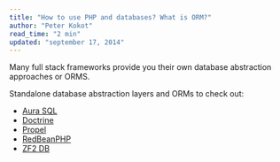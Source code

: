 ```yaml
---
title: "How to use PHP and databases? What is ORM?"
author: "Peter Kokot"
read_time: "2 min"
updated: "september 17, 2014"
---
```


Many full stack frameworks provide you their own database abstraction approaches or ORMS.

Standalone database abstraction layers and ORMs to check out:

* [Aura SQL](https://github.com/auraphp/Aura.Sql)
* [Doctrine](http://www.doctrine-project.org/)
* [Propel](http://propelorm.org/)
* [RedBeanPHP](http://redbeanphp.com/)
* [ZF2 DB](http://packages.zendframework.com/docs/latest/manual/en/index.html#zend-db)

